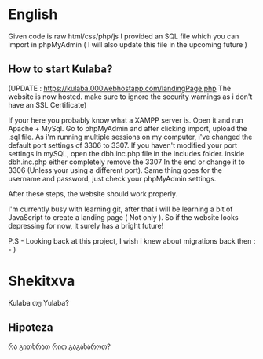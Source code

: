 # English

Given code is raw html/css/php/js
I provided an SQL file which you can import in phpMyAdmin ( I will also update this file in the upcoming future )

## How to start Kulaba?


(UPDATE : https://kulaba.000webhostapp.com/landingPage.php
The website is now hosted. make sure to ignore the security warnings as i don't have an SSL Certificate)


If your here you probably know what a XAMPP server is. Open it and run Apache + MySql.
Go to phpMyAdmin and after clicking import, upload the .sql file.
As i'm running multiple sessions on my computer, i've changed the default port settings of 3306 to 3307. If you haven't modified your port settings in mySQL, open the dbh.inc.php file in the includes folder.
inside dbh.inc.php either completely remove the 3307 In the end or change it to 3306 (Unless your using a different port).
Same thing goes for the username and password, just check your phpMyAdmin settings.

After these steps, the website should work properly.

I'm currently busy with learning git, after that i will be learning a bit of JavaScript to create a landing page ( Not only ).
So if the website looks depressing for now, it surely has a bright future!

P.S - Looking back at this project, I wish i knew about migrations back then : - )

# Shekitxva

Kulaba თუ Yulaba? 

## Hipoteza

რა გითხრათ რით გაგახაროთ?
